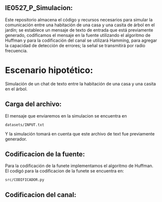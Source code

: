 ## IE0527_P_Simulacion:
Este repositorio almacena el código y recursos necesarios para simular la comunicación entre una habitación de una casa y una casita de árbol en el jardín; se establece un mensaje de texto de entrada que está previamente generado, codificamos el mensaje en la fuente utilizando el algoritmo de Huffman y para la codificación del canal se utilizará Hamming, para agregar la capacidad de detección de errores; la señal se transmitirá por radio frecuencia.

# Escenario hipotético: 
Simulación de un chat de texto entre la habitación de una casa y una casita en el árbol.

## Carga del archivo:
El mensaje que enviaremos en la simulacion se encuentra en 
```
datasets/INPUT.txt
```
Y la simulación tomará en cuenta que este archivo de text fue previamente generador.

## Codificacion de la fuente:
Para la codificación de la funete implementamos el algoritmo de Huffman. El codigó para la codificacion de la funete se encuentra en:
```
src/CODIFICADOR.py
```

## Codificacion del canal: